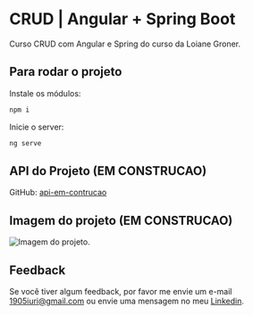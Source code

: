 # CRUD | Angular + Spring Boot

Curso CRUD com Angular e Spring do curso da Loiane Groner.

## Para rodar o projeto 

Instale os módulos:
```bash
npm i
```

Inicie o server:
```bash
ng serve
```


## API do Projeto (EM CONSTRUCAO)
GitHub: [api-em-contrucao](https://github.com/iuricontarelli)


## Imagem do projeto (EM CONSTRUCAO)

![Imagem do projeto.](https://github.com/iuricontarelli)


## Feedback

Se você tiver algum feedback, por favor me envie um e-mail 1905iuri@gmail.com ou envie uma mensagem no meu [Linkedin](https://www.linkedin.com/in/iuricontarelli/).

